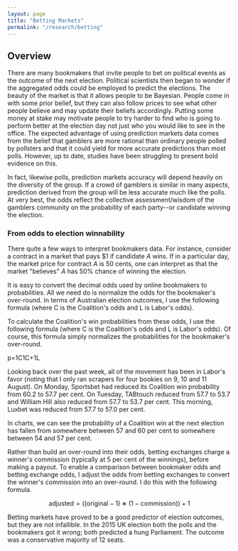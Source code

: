 ```yaml
---
layout: page
title: "Betting Markets"
permalink: "/research/betting"
---
```



## Overview 
There are many bookmakers that invite people to bet on political events as the outcome of the next election. Political scientists then began to wonder if the aggregated odds could be employed to predict the elections. 
The beauty of the market is that it allows people to be Bayesian. People come in with some prior belief, but they can also follow prices to see what other people believe and may update their beliefs accordingly. Putting some money at stake may motivate people to try harder to find who is going to perform better at the election day not just who you would like to see in the office. 
The expected advantage of using prediction markets data comes from the belief that gamblers are more rational than ordinary people polled by pollsters and that it could yield for more accurate predictions than most polls. However, up to date, studies have been struggling to present bold evidence on this.

In fact, likewise polls, prediction markets accuracy will depend heavily on the diversity of the group. If a crowd of gamblers is similar in many aspects, prediction derived from the group will be less accurate much like the polls. At very best, the odds reflect the collective assessment/wisdom of the gamblers community on the probability of each party--or candidate winning the election. 

### From odds to election winnability
There quite a few ways to interpret bookmakers data. For instance, consider a contract in a market that pays $1 if candidate *A* wins. If in a particular day, the market price for contract *A* is 50 cents, one can interpret as that the market "believes" *A* has 50% chance of winning the election.

It is easy to convert the decimal odds used by online bookmakers to probabilities. All we need do is normalize the odds for the bookmaker's over-round. In terms of Australian election outcomes, I use the following formula (where C is the Coalition's odds and L is Labor's odds).

To calculate the Coalition's win probabilities from these odds, I use the following formula (where C is the Coalition's odds and L is Labor's odds). Of course, this formula simply normalizes the probabilities for the bookmaker's over-round.

p=1C1C+1L

Looking back over the past week, all of the movement has been in Labor's favor (noting that I only ran scrapers for four bookies on 9, 10 and 11 August). On Monday, Sportsbet had reduced its Coalition win probability from 60.2 to 57.7 per cent. On Tuesday, TABtouch reduced from 57.7 to 53.7 and William Hill also reduced from 57.7 to 53.7 per cent. This morning, Luxbet was reduced from 57.7 to 57.0 per cent.

In charts, we can see the probability of a Coalition win at the next election has fallen from somewhere between 57 and 60 per cent to somewhere between 54 and 57 per cent. 

Rather than build an over-round into their odds, betting exchanges charge a winner's commission (typically at 5 per cent of the winnings), before making a payout. To enable a comparison between bookmaker odds and betting exchange odds, I adjust the odds from betting exchanges to convert the winner's commission into an over-round. I do this with the following formula.

$$ \mathsf{adjusted} = \mathsf{((original−1)∗(1−commission))+1} $$

Betting markets have proved to be a good predictor of election outcomes, but they are not infallible. In the 2015 UK election both the polls and the bookmakers got it wrong; both predicted a hung Parliament. The outcome was a conservative majority of 12 seats.